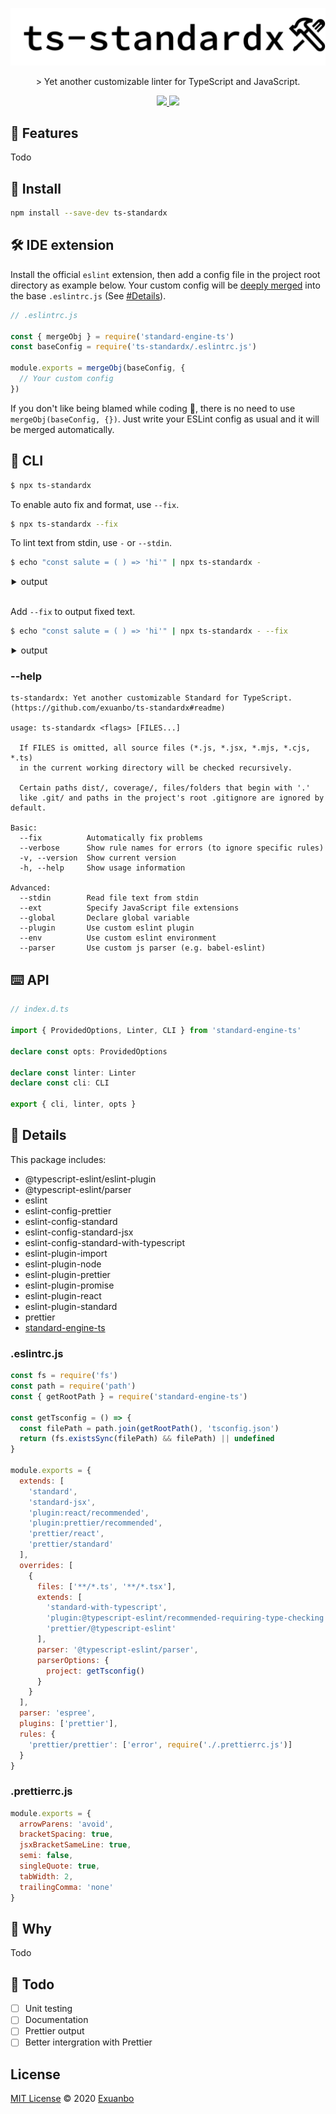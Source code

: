 <p id="logo" align="center">
<a href="#logo"><img src="./logo.svg"></a>
</p>

<p align="center">
> Yet another customizable linter for TypeScript and JavaScript.
</p>

<p align="center">
<a href="https://www.npmjs.com/package/ts-standardx">
<img src="https://img.shields.io/npm/v/ts-standardx">
</a>
<a href="https://libraries.io/npm/ts-standardx">
<img src="https://img.shields.io/librariesio/release/npm/ts-standardx?label=deps">
</a>
</p>

## 🚀 Features

Todo

## 💾 Install

```sh
npm install --save-dev ts-standardx
```

## 🛠 IDE extension

Install the official `eslint` extension, then add a config file in the project root directory as example below. Your custom config will be [deeply merged](https://github.com/exuanbo/standard-engine-ts/blob/main/src/utils.ts#L83) into the base `.eslintrc.js` (See [#Details](#eslintrcjs)).

```js
// .eslintrc.js

const { mergeObj } = require('standard-engine-ts')
const baseConfig = require('ts-standardx/.eslintrc.js')

module.exports = mergeObj(baseConfig, {
  // Your custom config
})
```

If you don't like being blamed while coding 🤯, there is no need to use `mergeObj(baseConfig, {})`. Just write your ESLint config as usual and it will be merged automatically.

## 🤖 CLI

```sh
$ npx ts-standardx
```

To enable auto fix and format, use `--fix`.

```sh
$ npx ts-standardx --fix
```

To lint text from stdin, use `-` or `--stdin`.

```sh
$ echo "const salute = ( ) => 'hi'" | npx ts-standardx -
```

<details><summary style="margin-left:0.125em;">output</summary>
<p>

```
ts-standardx: Yet another customizable Standard for TypeScript. (https://github.com/exuanbo/ts-standardx#readme)

  Run `ts-standardx --fix` to automatically fix some problems.

  <text>:1:19: Delete `·`
```

</p>
</details>

<br>

Add `--fix` to output fixed text.

```sh
$ echo "const salute = ( ) => 'hi'" | npx ts-standardx - --fix
```

<details><summary style="margin-left:0.125em;">output</summary>
<p>

```
export const a = () => 'hello'
```

</p>
</details>

### --help

```
ts-standardx: Yet another customizable Standard for TypeScript. (https://github.com/exuanbo/ts-standardx#readme)

usage: ts-standardx <flags> [FILES...]

  If FILES is omitted, all source files (*.js, *.jsx, *.mjs, *.cjs, *.ts)
  in the current working directory will be checked recursively.

  Certain paths dist/, coverage/, files/folders that begin with '.'
  like .git/ and paths in the project's root .gitignore are ignored by default.

Basic:
  --fix          Automatically fix problems
  --verbose      Show rule names for errors (to ignore specific rules)
  -v, --version  Show current version
  -h, --help     Show usage information

Advanced:
  --stdin        Read file text from stdin
  --ext          Specify JavaScript file extensions
  --global       Declare global variable
  --plugin       Use custom eslint plugin
  --env          Use custom eslint environment
  --parser       Use custom js parser (e.g. babel-eslint)
```

## ⌨️ API

```ts
// index.d.ts

import { ProvidedOptions, Linter, CLI } from 'standard-engine-ts'

declare const opts: ProvidedOptions

declare const linter: Linter
declare const cli: CLI

export { cli, linter, opts }
```

## 🔎 Details

This package includes:

- @typescript-eslint/eslint-plugin
- @typescript-eslint/parser
- eslint
- eslint-config-prettier
- eslint-config-standard
- eslint-config-standard-jsx
- eslint-config-standard-with-typescript
- eslint-plugin-import
- eslint-plugin-node
- eslint-plugin-prettier
- eslint-plugin-promise
- eslint-plugin-react
- eslint-plugin-standard
- prettier
- [standard-engine-ts](https://github.com/exuanbo/standard-engine-ts#readme)

### .eslintrc.js

```js
const fs = require('fs')
const path = require('path')
const { getRootPath } = require('standard-engine-ts')

const getTsconfig = () => {
  const filePath = path.join(getRootPath(), 'tsconfig.json')
  return (fs.existsSync(filePath) && filePath) || undefined
}

module.exports = {
  extends: [
    'standard',
    'standard-jsx',
    'plugin:react/recommended',
    'plugin:prettier/recommended',
    'prettier/react',
    'prettier/standard'
  ],
  overrides: [
    {
      files: ['**/*.ts', '**/*.tsx'],
      extends: [
        'standard-with-typescript',
        'plugin:@typescript-eslint/recommended-requiring-type-checking',
        'prettier/@typescript-eslint'
      ],
      parser: '@typescript-eslint/parser',
      parserOptions: {
        project: getTsconfig()
      }
    }
  ],
  parser: 'espree',
  plugins: ['prettier'],
  rules: {
    'prettier/prettier': ['error', require('./.prettierrc.js')]
  }
}
```

### .prettierrc.js

```js
module.exports = {
  arrowParens: 'avoid',
  bracketSpacing: true,
  jsxBracketSameLine: true,
  semi: false,
  singleQuote: true,
  tabWidth: 2,
  trailingComma: 'none'
}
```

## 🤔 Why

Todo

## 📃 Todo

- [ ] Unit testing
- [ ] Documentation
- [ ] Prettier output
- [ ] Better intergration with Prettier

## License

[MIT License](https://github.com/exuanbo/ts-standardx/blob/main/LICENSE) © 2020 [Exuanbo](https://github.com/exuanbo)
